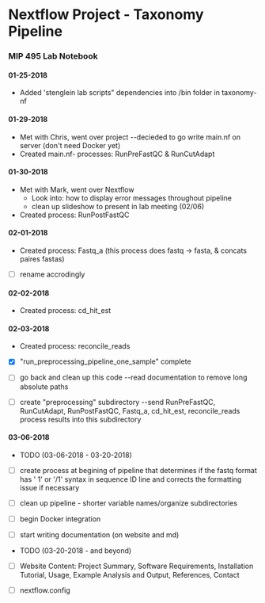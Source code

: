 # Nextflow Project - Taxonomy Pipeline
### MIP 495 Lab Notebook

#### 01-25-2018
  * Added 'stenglein lab scripts" dependencies into /bin folder in taxonomy-nf

#### 01-29-2018
  * Met with Chris, went over project --decieded to go write main.nf on server (don't need Docker yet)
  * Created main.nf- processes: RunPreFastQC & RunCutAdapt
  
#### 01-30-2018
  * Met with Mark, went over Nextflow 
    * Look into: how to display error messages throughout pipeline
    * clean up slideshow to present in lab meeting (02/06)
  * Created process: RunPostFastQC
  
#### 02-01-2018
  * Created process: Fastq_a (this process does fastq -> fasta, & concats paires fastas)
- [ ] rename accrodingly
  
#### 02-02-2018
  * Created process: cd_hit_est
  
#### 02-03-2018
  * Created process: reconcile_reads
- [x] "run_preprocessing_pipeline_one_sample" complete
- [ ] go back and clean up this code --read documentation to remove long absolute paths 
- [ ] create "preprocessing" subdirectory --send RunPreFastQC, RunCutAdapt, RunPostFastQC, Fastq_a, cd_hit_est, reconcile_reads process results into this subdirectory

  
#### 03-06-2018 

  * TODO (03-06-2018 - 03-20-2018)
  
- [ ] create process at begining of pipeline that determines if the fastq format has ' 1' or '/1' syntax in sequence ID line    and corrects the formatting issue if necessary
- [ ] clean up pipeline - shorter variable names/organize subdirectories
- [ ] begin Docker integration
- [ ] start writing documentation (on website and md)


* TODO (03-20-2018 - and beyond)

- [ ] Website Content: Project Summary, Software Requirements, Installation Tutorial, Usage, Example Analysis and Output, References, Contact
- [ ] nextflow.config


  
